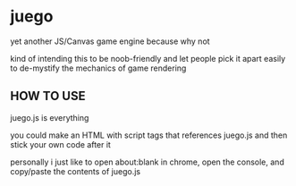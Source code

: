 # juego
yet another JS/Canvas game engine because why not

kind of intending this to be noob-friendly and let people pick it apart easily to
de-mystify the mechanics of game rendering

## HOW TO USE

juego.js is everything

you could make an HTML with script tags that references juego.js and then stick your own code after it

personally i just like to open about:blank in chrome, open the console, and copy/paste the contents of juego.js